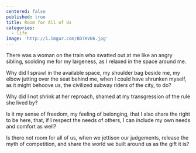 ```yaml
---
centered: false
published: true
title: Room for All of Us
categories:
  - life
image: 'http://i.imgur.com/BD7KVU6.jpg'
---
```

There was a woman on the train
who swatted out at me
like an angry sibling,
scolding me for my largeness,
as I relaxed in the space around me.

Why did I sprawl in the available space,
my shoulder bag beside me,
my elbow jutting over the seat behind me,
when I could have shrunken myself,
as it might behoove us, 
the civilized subway riders of the city,
to do? 

Why did I not shrink  at her reproach,
shamed at my transgression
of the rule she lived by?

Is it my sense of freedom,
my feeling of belonging,
that I also share the right to be here,
that, if I respect the needs of others,
I can include my own needs and comfort
as well?

Is there not room for all of us,
when we jettison our judgements,
release the myth of competition,
and share the world we built around us
as the gift it is?




